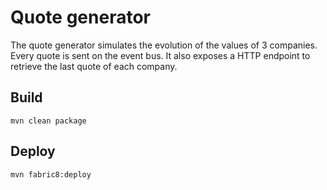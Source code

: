 # Quote generator

The quote generator simulates the evolution of the values of 3 companies. Every quote is sent on the event bus. It
also exposes a HTTP endpoint to retrieve the last quote of each company.


## Build

```
mvn clean package
```

## Deploy

```
mvn fabric8:deploy
```
